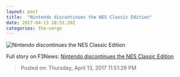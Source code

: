 ```yaml
---
layout: post
title:  "Nintendo discontinues the NES Classic Edition"
date: 2017-04-13 18:51:29Z
categories: the-verge
---
```


![Nintendo discontinues the NES Classic Edition](https://cdn0.vox-cdn.com/thumbor/lmv4-Lj_R4RVA2Zz-b1d-pI2fck=/0x47:900x553/1600x900/cdn0.vox-cdn.com/uploads/chorus_image/image/54244287/Neew_Nintendo_NES_Classic_Edition.0.0.jpg)




Full story on F3News: [Nintendo discontinues the NES Classic Edition](http://www.f3nws.com/n/PssCH)

> Posted on: Thursday, April 13, 2017 11:51:29 PM
